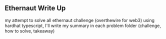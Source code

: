 ## Ethernaut Write Up
my attempt to solve all ethernaut challenge (overthewire for web3) using hardhat typescript,
I'll write my summary in each problem folder (challenge, how to solve, takeaway)